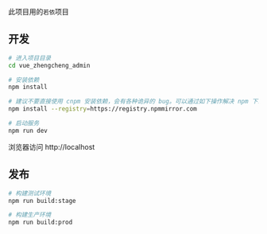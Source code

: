 此项目用的`若依`项目

## 开发

```bash
# 进入项目目录
cd vue_zhengcheng_admin

# 安装依赖
npm install

# 建议不要直接使用 cnpm 安装依赖，会有各种诡异的 bug。可以通过如下操作解决 npm 下载速度慢的问题
npm install --registry=https://registry.npmmirror.com

# 启动服务
npm run dev
```

浏览器访问 http://localhost

## 发布

```bash
# 构建测试环境
npm run build:stage

# 构建生产环境
npm run build:prod
```
